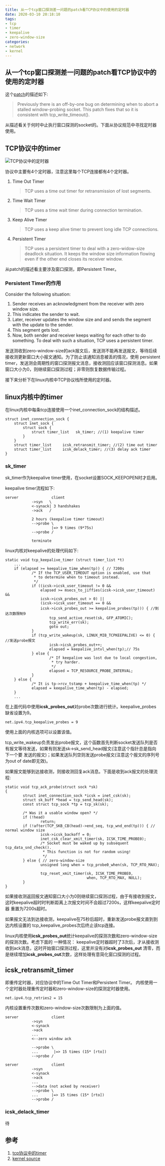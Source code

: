```yaml
---
title: 从一个tcp窗口探测差一问题的patch看TCP协议中的使用的定时器
date: 2020-03-10 20:18:10
tags:
- tcp
- timer
- keepalive
- zero-window-size
categories:
- network
- kernel
---
```

## 从一个tcp窗口探测差一问题的patch看TCP协议中的使用的定时器

这个[patch](https://git.kernel.org/pub/scm/linux/kernel/git/torvalds/linux.git/commit/net/ipv4/tcp_timer.c?id=3976535af0cb9fe34a55f2ffb8d7e6b39a2f8188)的描述如下:

> Previously there is an off-by-one bug on determining when to abort
> a stalled window-probing socket. This patch fixes that so it is
> consistent with tcp_write_timeout().

从描述看关于何时中止执行窗口探测的socket的。下面从协议规范中寻找定时器使用。

## TCP协议中的timer 
![TCP协议中的定时器](从一个tcp窗口探测差一问题的patch看TCP协议中的使用的定时器/TCP-Timers-1.png)

协议中主要有4个定时器，注意这里每个TCP连接都有4个定时器。

1. Time Out Timer
   > TCP uses a time out timer for retransmission of lost segments.
2. Time Wait Timer
   > TCP uses a time wait timer during connection termination.
3. Keep Alive Timer
   > TCP uses a keep alive timer to prevent long idle TCP connections.
4. Persistent Timer
   > TCP uses a persistent timer to deal with a zero-widow-size deadlock situation.
   > It keeps the window size information flowing even if the other end closes its receiver window.

从patch的描述看主要涉及窗口探测，即Persistent Timer。

### Persistent Timer的作用
 
Consider the following situation:

1. Sender receives an acknowledgment from the receiver with zero window size.
2. This indicates the sender to wait.
3. Later, receiver updates the window size and and sends the segment with the update to the sender.
4. This segment gets lost.
5. Now, both sender and receiver keeps waiting for each other to do something. To deal with such a situation, TCP uses a persistent timer.

发送测收到zero-window-size的ack报文后，发送测不能再发送报文，等待后续接收测更新窗口大小报文通知。为了防止该通知消息被丢的情况，使用
persistent timer，发送测会周期性的窗口探测报文消息，接收测回应该窗口探测消息。如果窗口大小为0，则继续窗口探测过程；非零则恢复数据传输过程。

接下来分析下在linux内核中TCP协议栈所使用的定时器。

## linux内核中的timer

在linux内核中每条tcp连接使用一个inet_connection_sock的结构描述。
```
struct inet_connection_sock {
	struct inet_sock {
		struct sock {
			struct timer_list	sk_timer; //(1) keepalive timer
		}
	}
 	struct timer_list	  icsk_retransmit_timer; //(2) time out timer
 	struct timer_list	  icsk_delack_timer; //(3) delay ack timer
}
```

### sk_timer

sk_timer作为keepalive timer使用，在socket设置SOCK_KEEPOPEN时才启用。

keepalive timer流程如下:

```
server               client
            ->syn   \
			<-synack| 3 handshakes
			->ack   /
			
			2 hours (keepalive timer timeout)
			-->probe \
			         |=> 9 times (9*75s) 
			-->probe /
			
			terminate
```			

linux内核对keepalive的处理代码如下:

```
static void tcp_keepalive_timer (struct timer_list *t)
	...
	if (elapsed >= keepalive_time_when(tp)) { // 7200s
			/* If the TCP_USER_TIMEOUT option is enabled, use that
			 * to determine when to timeout instead.
			 */
			if ((icsk->icsk_user_timeout != 0 &&
				elapsed >= msecs_to_jiffies(icsk->icsk_user_timeout) &&
				icsk->icsk_probes_out > 0) ||
				(icsk->icsk_user_timeout == 0 &&
				icsk->icsk_probes_out >= keepalive_probes(tp))) { //到达次数限制9
					tcp_send_active_reset(sk, GFP_ATOMIC);
					tcp_write_err(sk);
					goto out;
			}
			if (tcp_write_wakeup(sk, LINUX_MIB_TCPKEEPALIVE) <= 0) { //发送probe报文
					icsk->icsk_probes_out++;
					elapsed = keepalive_intvl_when(tp);// 75s
			} else {
					/* If keepalive was lost due to local congestion,
					 * try harder.
					 */
					elapsed = TCP_RESOURCE_PROBE_INTERVAL;
			}
	} else {
			/* It is tp->rcv_tstamp + keepalive_time_when(tp) */
			elapsed = keepalive_time_when(tp) - elapsed;
	}
	...
```

在上面代码中使用**icsk_probes_out**对probe次数进行统计。keepalive_probes缺省设置为9。

```
net.ipv4.tcp_keepalive_probes = 9
```

使用上面的内核选项可以设置该值。

tcp_write_wakeup负责发出probe报文，这个函数首先判断socket发送队列是否
有报文等待发送，如果有则发送sk->sk_send_head报文(注意这个指针总是指向下一个要
发送的报文)；如果发送队列空则发送probe报文(注意这个报文的序列号为out of date即无效)。

如果报文能够到达接收测，则接收测回复ack消息。下面是收到ack报文的处理流程:
```
static void tcp_ack_probe(struct sock *sk)
{
        struct inet_connection_sock *icsk = inet_csk(sk);
        struct sk_buff *head = tcp_send_head(sk);
        const struct tcp_sock *tp = tcp_sk(sk);

        /* Was it a usable window open? */
        if (!head)
                return;
        if (!after(TCP_SKB_CB(head)->end_seq, tcp_wnd_end(tp))) { // normal window size
                icsk->icsk_backoff = 0;
                inet_csk_clear_xmit_timer(sk, ICSK_TIME_PROBE0);
                /* Socket must be waked up by subsequent tcp_data_snd_check().
                 * This function is not for random using!
                 */
        } else { // zero-window-size
                unsigned long when = tcp_probe0_when(sk, TCP_RTO_MAX);

                tcp_reset_xmit_timer(sk, ICSK_TIME_PROBE0,
                                     when, TCP_RTO_MAX, NULL);
        }
}
```

如果接收测返回报文通知窗口大小为0则继续窗口探测过程，由于有接收到报文，
这时keepalive超时时判断距离上次报文时间不会超过7200s，这样keepalive定时器
重置为7200s超时。

如果报文无法到达接收测，keepalive在75秒后超时，重新发送probe报文直到到达内核设置的
tcp_keepalive_probes次后终止该tcp连接。

linux内核使用**icsk_probes_out**统计keepalive的探测次数和zero-window-size的探测次数。考虑下面的
一种情况：
keepalive定时器超时了3次后，才从接收测收到ack消息，这时开始窗口探测过程，这里并没有对**icsk_probes_out**
清零，而是继续增加**icsk_probes_out**次数，这样处理有意简化窗口探测的过程。

## icsk_retransmit_timer

即重传定时器，对应协议中的Time Out Timer和Persistent Timer。
内核使用一个定时器处理重传定时器和zero-window-size的探测定时器使用。	

```
net.ipv4.tcp_retries2 = 15
```
内核设置重传次数和zero-window-size次数限制为上面的值。

```
server               client
            ->syn
			<-synack
			->ack
			...
			<--zero window ack
			
			-->probe \
			...       |=> 15 times (15* [rto])
			-->probe /
```

```		
server               client
            ->syn
			<-synack
			->ack
			...
            -->data (not acked by receiver)
            -->probe \
			...      |=> 15 times (15* [rto])
			-->probe /
```

### icsk_delack_timer
待

## 参考
1. [tcp协议中的timer](https://www.gatevidyalay.com/tcp-timers-transmission-control-protocol/)
2. [kernel source](https://git.kernel.org/pub/scm/linux/kernel/git/torvalds/linux.git/tree/)